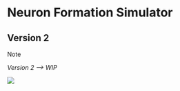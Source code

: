 # Neuron Formation Simulator
## Version 2
> [!NOTE]
> *Version 2 --> WIP*

![](https://cdn.discordapp.com/attachments/810456487729168415/1188892289943207956/image.png?ex=659c2d3a&is=6589b83a&hm=a062253131c0375c9b820b90468ddb632bdc2c58cccffecc57e00672c35dacb7&)
